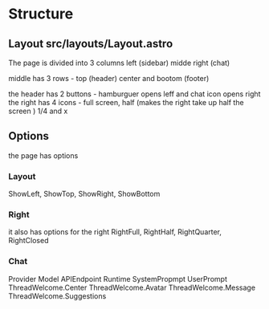 # Structure

## Layout src/layouts/Layout.astro
The page is divided into 3 columns 
left (sidebar) midde right (chat)
 
middle has 3 rows - top (header) center and bootom (footer)

the header has 2 buttons - hamburguer opens leff and chat icon opens right 
the right has 4 icons - full screen, half (makes the right take up half the screen ) 1/4 and x 
## Options
the page has options 
### Layout
ShowLeft, ShowTop, ShowRight, ShowBottom
### Right
it also has options for the right
RightFull, RightHalf, RightQuarter, RightClosed
### Chat 
Provider
Model
APIEndpoint
Runtime
SystemPropmpt
UserPrompt
ThreadWelcome.Center
ThreadWelcome.Avatar
ThreadWelcome.Message
ThreadWelcome.Suggestions

